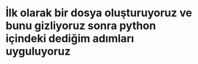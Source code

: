 # İlk olarak bir dosya oluşturuyoruz ve bunu gizliyoruz sonra python içindeki dediğim adımları uyguluyoruz
